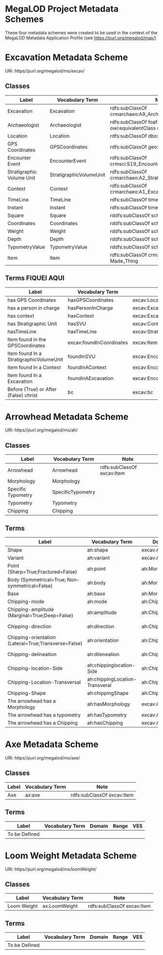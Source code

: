 # MegaLOD Project Metadata Schemes
These four metadata schemes were created to be used in the context of the MegaLOD Metadata Application Profile (see https://purl.org/megalod/map/)

# Excavation Metadata Scheme
URI: https//purl.org/megalod/ms/excav/

## Classes

| Label                                   | Vocabulary Term         | Note                                                   |
|-----------------------------------------|-------------------------|--------------------------------------------------------|
| Excavation                              | Excavation              | rdfs:subClassOf crmarchaeo:A9_Archaeological_Excavation|                                 
| Archaeologist                           | Archaeologist           | rdfs:subClassOf foaf:Person; owl:equivalentClass crm:E21_Person; |                               
| Location                                | Location                | rdfs:subClassOf dbo:Place|                           
| GPS Coordinates                         | GPSCoordinates          | rdfs:subClassOf geo:SpatialThing |                     
| Encounter Event                         | EncounterEvent          | rdfs:subClassOf crmsci:S19_Encounter_Event    |                                   
| Stratigraphic Volume Unit               | StratigraphicVolumeUnit | rdfs:subClassOf crmarchaeo:A2_Stratigraphic_Volume_Unit|                                       
| Context                                 | Context                 | rdfs:subClassOf crmarchaeo:A1_Excavation_Processing_Unit|
| TimeLine                                | TimeLine                | rdfs:subClassOf time:TemporalEntity|
| Instant                                 | Instant                 | rdfs:subClassOf time:Instant|
| Square                                  | Square                  | rddfs:subClassOf schema: Place |
| Coordinates                             | Coordinates             | rddfs:subClassOf schema:GeoCoordinates |
| Weight                                  | Weight                  | rddfs:subClassOf schema:QuantitativeValue |
| Depth                                   | Depth                   | rddfs:subClassOf schema:QuantitativeValue |
| TypometryValue                          | TypometryValue          | rddfs:subClassOf schema:QuantitativeValue |
| Item                                    | Item                    | rdfs:subClassOf crm:E24_Physical_Man-Made_Thing|   



## Terms FIQUEI AQUI
| Label                                   | Vocabulary Term         | Domain                             |Range |
|-----------------------------------------|-------------------------|------------------------------------|------|
| has GPS Coordinates                     | hasGPSCoordinates       | excav:Location                     | excav:GPSCoordinates                       |
| has a person in charge                  | hasPersonInCharge       | excav:Excavation                   | excav:Archaeologist                      |
| has context                             | hasContext              | excav:Excavation                   | excav:Context |
| has Stratigraphic Unit                  | hasSVU                  | excav:Context                      | excav:StratigraphicVolumeUnit  |
| hasTimeLine                             | hasTimeLine             | excav:StratigraphicVolumeUnit      | excav:TimeLine                      |
| Item found in the GPSCoordinates        | excav:foundInCoordinates | excav:Item               | excav:GPSCoordinates |                        |
| Item found In a StratigraphicVolumeUnit | foundInSVU              | excav:EncounterEvent               | excav:StratigraphicVolumeUnit  |
| Item found In a Context                 | foundInAContext         | excav:EncounterEvent               | excav:Context|
| Item found In a Excavation              | foundInAExcavation      | excav:EncounterEvent               | excav:Excavation  |
| Before (True) or After (False) christ   | bc                      | excav:bc                           | xsd:boolean                              |


# Arrowhead Metadata Scheme
URI: https//purl.org/megalod/ms/ah/

## Classes
| Label                                   | Vocabulary Term         | Note |
|-----------------------------------------|-------------------------|------|
| Arrowhead                               | Arrowhead               | rdfs:subClassOf excav:Item |
| Morphology                              | Morphology              |     |  
| Specific Typometry                      | SpecificTypometry       |     |    
| Typometry                               | Typometry               |     |    
| Chipping                                | Chipping                |     |  


## Terms
| Label                                                | Vocabulary Term                | Domain                           | Range            | VES                    |
|------------------------------------------------------|--------------------------------|----------------------------------|------------------|------------------------|
| Shape                                                | ah:shape                       | excav:Arrowhead                  | xsd:anyURI       | ah-shape               |
| Variant                                              | ah:variant                     | excav:Arrowhead                  | xsd:anyURI       | ah-variant             |
| Point (Sharp=True;Fractured=False)                   | ah:point                       | ah:Morphology                    | xsd:boolean      |                        |
| Body (Symmetrical=True; Non-symmetrical=False)       | ah:body                        | ah:Morphology                    | xsd:boolean      |                        |
| Base                                                 | ah:base                        | ah:Morphology                    | xsd:anyURI       | ah-base                |
| Chipping-mode                                        | ah:mode                        | ah:Chipping                      | xsd:anyURI       | ah-chippingMode        |
| Chipping-amplitude (Marginal=True;Deep=False)        | ah:amplitude                   | ah:Chipping                      | xsd:boolean      |                        |
| Chipping-direction                                   | ah:direction                   | ah:Chipping                      | xsd:anyURI       | ah-chippingDirection   |
| Chipping-orientation (Lateral=True;Transverse=False) | ah:orientation                 | ah:Chipping                      | xsd:boolean      |                       |
| Chipping-delineation                                 | ah:dileneation                 | ah:Chipping                      | xsd:anyURI       | ah-chippingDelineation |
| Chipping-location-Side                               | ah:chippinglocation-Side       | ah:Chipping                      | xsd:anyURI       | ah-chippingLocation    |
| Chipping-Location-Transversal                        | ah:chippingLocation-Transveral | ah:Chipping                      | xsd:anyURI       | ah-chippingLocation    |
| Chipping-Shape                                       | ah:chippingShape               | ah:Chipping                      | xsd:anyURI       | ah-chippingShape       |
| The arrowhead has a Morphology                       | ah:hasMorphology               | excav:Arrowhead                  | ah:Morphology    |                        |
| The arrowhead has a typometry                        | ah:hasTypometry                | excav:Arrowhead                  | ah:SpecificTypometry     |                        |
| The arrowhead has a Chipping                         | ah:hasChipping                 | excav:Arrowhead                  | ah:Chipping      | |



# Axe Metadata Scheme
URI: https//purl.org/megalod/ms/axe/

## Classes
| Label                                                | Vocabulary Term                |  Note |
|------------------------------------------------------|--------------------------------|----------------------------------|
|Axe                                                   | ax:axe                          |   rdfs:subClassOf excav:Item                               |             


## Terms
| Label                                                | Vocabulary Term                | Domain                           | Range            | VES                    |
|------------------------------------------------------|--------------------------------|----------------------------------|------------------|------------------------|
| To be Defined |      |                                  |                  |                        |


# Loom Weight Metadata Scheme
URI: https//purl.org/megalod/ms/loomWeight/

## Classes
| Label                                                | Vocabulary Term                |  Note |
|------------------------------------------------------|--------------------------------|----------------------------------|
| Loom Weight                                          | ax:LoomWeight                  | rdfs:subClassOf excav:Item               |             


## Terms
| Label                                                | Vocabulary Term                | Domain                           | Range            | VES                    |
|------------------------------------------------------|--------------------------------|----------------------------------|------------------|------------------------|
| To be Defined |      |                                  |                  |                        |
